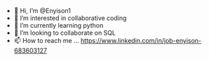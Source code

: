 - 👋 Hi, I’m @Enyison1
- 👀 I’m interested in collaborative coding
- 🌱 I’m currently learning python 
- 💞️ I’m looking to collaborate on SQL
- 📫 How to reach me ...
https://www.linkedin.com/in/job-enyison-683603127
<!---
Enyison1/Enyison1 is a ✨ special ✨ repository because its `README.md` (this file) appears on your GitHub profile.
You can click the Preview link to take a look at your changes.
--->
